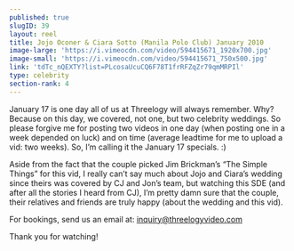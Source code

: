 ```yaml
---
published: true
slugID: 39
layout: reel
title: Jojo Oconer & Ciara Sotto (Manila Polo Club) January 2010
image-large: 'https://i.vimeocdn.com/video/594415671_1920x700.jpg'
image-small: 'https://i.vimeocdn.com/video/594415671_750x500.jpg'
link: 'tdTc_nQEXTY?list=PLcosaUcuCQ6F78T1frRFZqZr79qmMRPIl'
type: celebrity
section-rank: 4
---
```

January 17 is one day all of us at Threelogy will always remember. Why? Because on this day, we covered, not one, but two celebrity weddings. So please forgive me for posting two videos in one day (when posting one in a week depended on luck) and on time (average leadtime for me to upload a vid: two weeks). So, I’m calling it the January 17 specials. :)

Aside from the fact that the couple picked Jim Brickman’s “The Simple Things” for this vid, I really can’t say much about Jojo and Ciara’s wedding since theirs was covered by CJ and Jon’s team, but watching this SDE (and after all the stories I heard from CJ), I’m pretty damn sure that the couple, their relatives and friends are truly happy (about the wedding and this vid). 

For bookings, send us an email at: inquiry@threelogyvideo.com

Thank you for watching!
